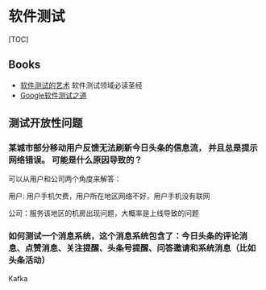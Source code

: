 # 软件测试

[TOC]

## Books

* [软件测试的艺术](<https://book.douban.com/subject/1445661/>) 软件测试领域必读圣经
* [Google软件测试之道](<https://book.douban.com/subject/25742200/>) 

## 测试开放性问题

### 某城市部分移动用户反馈无法刷新今日头条的信息流， 并且总是提示网络错误。 可能是什么原因导致的？

可以从用户和公司两个角度来解答：

用户: 用户手机欠费，用户所在地区网络不好，用户手机没有联网

公司：服务该地区的机房出现问题，大概率是上线导致的问题

### 如何测试一个消息系统，这个消息系统包含了：今日头条的评论消息、点赞消息、关注提醒、头条号提醒、问答邀请和系统消息（比如头条活动）

Kafka


